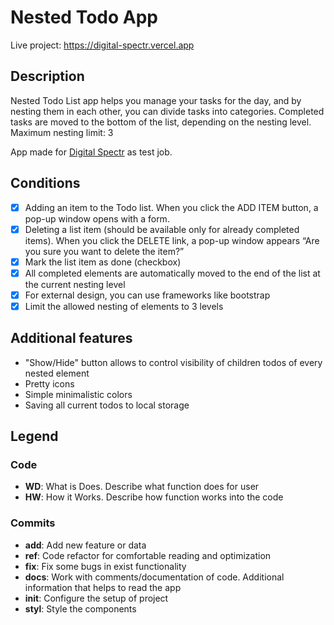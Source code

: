 # Nested Todo App

Live project: https://digital-spectr.vercel.app

## Description

Nested Todo List app helps you manage your tasks for the day, and by nesting them in each other, you can divide tasks into categories. Completed tasks are moved to the bottom of the list, depending on the nesting level.
Maximum nesting limit: 3

App made for [Digital Spectr](https://digital-spectr.ru/) as test job.

## Conditions

- [x] Adding an item to the Todo list. When you click the ADD ITEM button, a pop-up window opens with a form.
- [x] Deleting a list item (should be available only for already completed items). When you click the DELETE link, a pop-up window appears “Are you sure you want to delete the item?”
- [x] Mark the list item as done (checkbox)
- [x] All completed elements are automatically moved to the end of the list at the current nesting level
- [x] For external design, you can use frameworks like bootstrap
- [x] Limit the allowed nesting of elements to 3 levels

## Additional features

- "Show/Hide" button allows to control visibility of children todos of every nested element
- Pretty icons
- Simple minimalistic colors
- Saving all current todos to local storage

## Legend

### Code

- **WD**: What is Does. Describe what function does for user
- **HW**: How it Works. Describe how function works into the code

### Commits

- **add**: Add new feature or data
- **ref**: Code refactor for comfortable reading and optimization
- **fix**: Fix some bugs in exist functionality
- **docs**: Work with comments/documentation of code. Additional information that helps to read the app
- **init**: Configure the setup of project
- **styl**: Style the components
